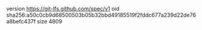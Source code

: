 version https://git-lfs.github.com/spec/v1
oid sha256:a50c0cb9d68500503b05b32bbd49185519f2fddc677a239d22de76a8befc437f
size 4809

